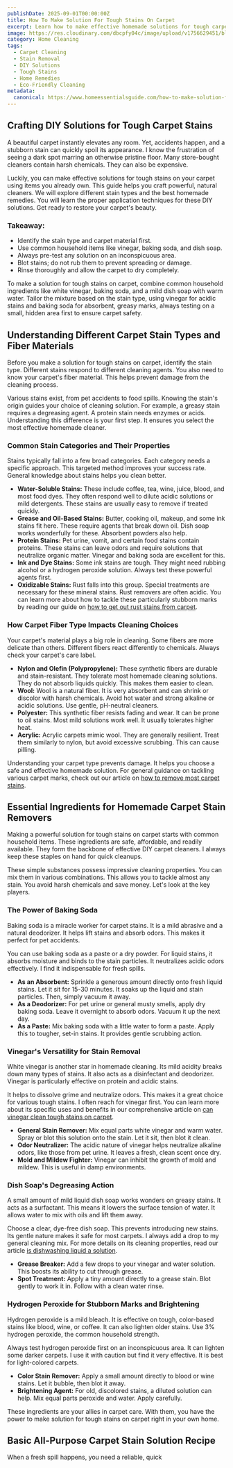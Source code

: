 ```yaml
---
publishDate: 2025-09-01T00:00:00Z
title: How To Make Solution For Tough Stains On Carpet
excerpt: Learn how to make effective homemade solutions for tough carpet stains using common household items. Discover DIY recipes and techniques to clean your carpets.
image: https://res.cloudinary.com/dbcpfy04c/image/upload/v1756629451/blog_image_1756629451_omb41e.webp
category: Home Cleaning
tags:
  - Carpet Cleaning
  - Stain Removal
  - DIY Solutions
  - Tough Stains
  - Home Remedies
  - Eco-Friendly Cleaning
metadata:
  canonical: https://www.homeessentialsguide.com/how-to-make-solution-for-tough-stains-on-carpet
---
```


## Crafting DIY Solutions for Tough Carpet Stains

A beautiful carpet instantly elevates any room. Yet, accidents happen, and a stubborn stain can quickly spoil its appearance. I know the frustration of seeing a dark spot marring an otherwise pristine floor. Many store-bought cleaners contain harsh chemicals. They can also be expensive.

Luckily, you can make effective solutions for tough stains on your carpet using items you already own. This guide helps you craft powerful, natural cleaners. We will explore different stain types and the best homemade remedies. You will learn the proper application techniques for these DIY solutions. Get ready to restore your carpet's beauty.

### Takeaway:
*   Identify the stain type and carpet material first.
*   Use common household items like vinegar, baking soda, and dish soap.
*   Always pre-test any solution on an inconspicuous area.
*   Blot stains; do not rub them to prevent spreading or damage.
*   Rinse thoroughly and allow the carpet to dry completely.

To make a solution for tough stains on carpet, combine common household ingredients like white vinegar, baking soda, and a mild dish soap with warm water. Tailor the mixture based on the stain type, using vinegar for acidic stains and baking soda for absorbent, greasy marks, always testing on a small, hidden area first to ensure carpet safety.

## Understanding Different Carpet Stain Types and Fiber Materials

Before you make a solution for tough stains on carpet, identify the stain type. Different stains respond to different cleaning agents. You also need to know your carpet's fiber material. This helps prevent damage from the cleaning process.

Various stains exist, from pet accidents to food spills. Knowing the stain's origin guides your choice of cleaning solution. For example, a greasy stain requires a degreasing agent. A protein stain needs enzymes or acids. Understanding this difference is your first step. It ensures you select the most effective homemade cleaner.

### Common Stain Categories and Their Properties

Stains typically fall into a few broad categories. Each category needs a specific approach. This targeted method improves your success rate. General knowledge about stains helps you clean better.

*   **Water-Soluble Stains:** These include coffee, tea, wine, juice, blood, and most food dyes. They often respond well to dilute acidic solutions or mild detergents. These stains are usually easy to remove if treated quickly.
*   **Grease and Oil-Based Stains:** Butter, cooking oil, makeup, and some ink stains fit here. These require agents that break down oil. Dish soap works wonderfully for these. Absorbent powders also help.
*   **Protein Stains:** Pet urine, vomit, and certain food stains contain proteins. These stains can leave odors and require solutions that neutralize organic matter. Vinegar and baking soda are excellent for this.
*   **Ink and Dye Stains:** Some ink stains are tough. They might need rubbing alcohol or a hydrogen peroxide solution. Always test these powerful agents first.
*   **Oxidizable Stains:** Rust falls into this group. Special treatments are necessary for these mineral stains. Rust removers are often acidic. You can learn more about how to tackle these particularly stubborn marks by reading our guide on [how to get out rust stains from carpet](https://homeessentialsguide.com/how-to-get-out-rust-stains-from-carpet).

### How Carpet Fiber Type Impacts Cleaning Choices

Your carpet's material plays a big role in cleaning. Some fibers are more delicate than others. Different fibers react differently to chemicals. Always check your carpet's care label.

*   **Nylon and Olefin (Polypropylene):** These synthetic fibers are durable and stain-resistant. They tolerate most homemade cleaning solutions. They do not absorb liquids quickly. This makes them easier to clean.
*   **Wool:** Wool is a natural fiber. It is very absorbent and can shrink or discolor with harsh chemicals. Avoid hot water and strong alkaline or acidic solutions. Use gentle, pH-neutral cleaners.
*   **Polyester:** This synthetic fiber resists fading and wear. It can be prone to oil stains. Most mild solutions work well. It usually tolerates higher heat.
*   **Acrylic:** Acrylic carpets mimic wool. They are generally resilient. Treat them similarly to nylon, but avoid excessive scrubbing. This can cause pilling.

Understanding your carpet type prevents damage. It helps you choose a safe and effective homemade solution. For general guidance on tackling various carpet marks, check out our article on [how to remove most carpet stains](https://homeessentialsguide.com/how-to-remove-most-carpet-stains).

## Essential Ingredients for Homemade Carpet Stain Removers

Making a powerful solution for tough stains on carpet starts with common household items. These ingredients are safe, affordable, and readily available. They form the backbone of effective DIY carpet cleaners. I always keep these staples on hand for quick cleanups.

These simple substances possess impressive cleaning properties. You can mix them in various combinations. This allows you to tackle almost any stain. You avoid harsh chemicals and save money. Let's look at the key players.

### The Power of Baking Soda

Baking soda is a miracle worker for carpet stains. It is a mild abrasive and a natural deodorizer. It helps lift stains and absorb odors. This makes it perfect for pet accidents.

You can use baking soda as a paste or a dry powder. For liquid stains, it absorbs moisture and binds to the stain particles. It neutralizes acidic odors effectively. I find it indispensable for fresh spills.

*   **As an Absorbent:** Sprinkle a generous amount directly onto fresh liquid stains. Let it sit for 15-30 minutes. It soaks up the liquid and stain particles. Then, simply vacuum it away.
*   **As a Deodorizer:** For pet urine or general musty smells, apply dry baking soda. Leave it overnight to absorb odors. Vacuum it up the next day.
*   **As a Paste:** Mix baking soda with a little water to form a paste. Apply this to tougher, set-in stains. It provides gentle scrubbing action.

### Vinegar's Versatility for Stain Removal

White vinegar is another star in homemade cleaning. Its mild acidity breaks down many types of stains. It also acts as a disinfectant and deodorizer. Vinegar is particularly effective on protein and acidic stains.

It helps to dissolve grime and neutralize odors. This makes it a great choice for various tough stains. I often reach for vinegar first. You can learn more about its specific uses and benefits in our comprehensive article on [can vinegar clean tough stains on carpet](https://homeessentialsguide.com/can-vinegar-clean-tough-stains-on-carpet).

*   **General Stain Remover:** Mix equal parts white vinegar and warm water. Spray or blot this solution onto the stain. Let it sit, then blot it clean.
*   **Odor Neutralizer:** The acidic nature of vinegar helps neutralize alkaline odors, like those from pet urine. It leaves a fresh, clean scent once dry.
*   **Mold and Mildew Fighter:** Vinegar can inhibit the growth of mold and mildew. This is useful in damp environments.

### Dish Soap's Degreasing Action

A small amount of mild liquid dish soap works wonders on greasy stains. It acts as a surfactant. This means it lowers the surface tension of water. It allows water to mix with oils and lift them away.

Choose a clear, dye-free dish soap. This prevents introducing new stains. Its gentle nature makes it safe for most carpets. I always add a drop to my general cleaning mix. For more details on its cleaning properties, read our article [is dishwashing liquid a solution](https://homeessentialsguide.com/is-dishwashing-liquid-a-solution).

*   **Grease Breaker:** Add a few drops to your vinegar and water solution. This boosts its ability to cut through grease.
*   **Spot Treatment:** Apply a tiny amount directly to a grease stain. Blot gently to work it in. Follow with a clean water rinse.

### Hydrogen Peroxide for Stubborn Marks and Brightening

Hydrogen peroxide is a mild bleach. It is effective on tough, color-based stains like blood, wine, or coffee. It can also lighten older stains. Use 3% hydrogen peroxide, the common household strength.

Always test hydrogen peroxide first on an inconspicuous area. It can lighten some darker carpets. I use it with caution but find it very effective. It is best for light-colored carpets.

*   **Color Stain Remover:** Apply a small amount directly to blood or wine stains. Let it bubble, then blot it away.
*   **Brightening Agent:** For old, discolored stains, a diluted solution can help. Mix equal parts peroxide and water. Apply carefully.

These ingredients are your allies in carpet care. With them, you have the power to make solution for tough stains on carpet right in your own home.

## Basic All-Purpose Carpet Stain Solution Recipe

When a fresh spill happens, you need a reliable, quick